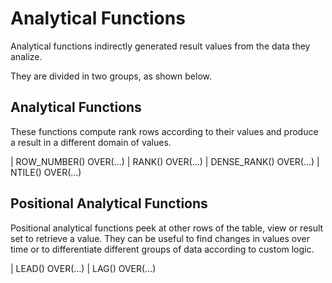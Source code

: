 # Analytical Functions

Analytical functions indirectly generated result values from the data they analize. 

They are divided in two groups, as shown below.


## Analytical Functions

These functions compute rank rows according to their values and produce a result in a different domain of values.

| ROW_NUMBER() OVER(...)
| RANK(<expression>) OVER(...)
| DENSE_RANK(<expression>) OVER(...)
| NTILE(<expression>) OVER(...)


## Positional Analytical Functions

Positional analytical functions peek at other rows of the table, view or result set to retrieve a value. They
can be useful to find changes in values over time or to differentiate different groups of data according to custom
logic.

| LEAD(<expression>) OVER(...)
| LAG(<expression>) OVER(...)



